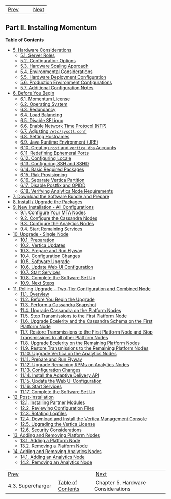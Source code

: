 |     |     |     |
| --- | --- | --- |
| [Prev](licensed_features.supercharger)  |   |  [Next](hardware.requirements) |
## Part II. Installing Momentum
**Table of Contents**
* [5\. Hardware Considerations](hardware.requirements)
    * [5.1\. Server Roles](hardware.requirements#hardware.server_roles)
    * [5.2\. Configuration Options](hardware.config_options)
    * [5.3\. Hardware Scaling Approach](hardware.scaling)
    * [5.4\. Environmental Considerations](hardware.environmental)
    * [5.5\. Hardware Deployment Configuration](hardware.config)
    * [5.6\. Production Environment Configurations](production.config)
    * [5.7\. Additional Configuration Notes](addl.config.notes)
* [6\. Before You Begin](before_you_begin)
    * [6.1\. Momentum License](before_you_begin#byb.msg.gen.license)
    * [6.2\. Operating System](byb.os)
    * [6.3\. Redundancy](byb.redundancy)
    * [6.4\. Load Balancing](byb.load_balancing)
    * [6.5\. Disable SELinux](byb.disable_selinux)
    * [6.6\. Enable Network Time Protocol (NTP)](byb.ntp)
    * [6.7\. Adjusting `/etc/sysctl.conf`](byb.sysctl.conf)
    * [6.8\. Setting Hostnames](byb.set_hostnames)
    * [6.9\. Java Runtime Environment (JRE)](byb.jre)
    * [6.10\. Creating `root` and `vertica_dba` Accounts](byb.root_and_vertica_dba)
    * [6.11\. Redefining Ephemeral Ports](byb.redefine_ephemeral_ports)
    * [6.12\. Configuring Locale](byb.config_vertica_services)
    * [6.13\. Configuring SSH and SSHD](byb.config_SSH_and_SSHD)
    * [6.14\. Basic Required Packages](byb.basic_packages)
    * [6.15\. Riak Provisioning](byb.riak_provisioning)
    * [6.16\. Separate Vertica Partition](byb.vertica_partition)
    * [6.17\. Disable Postfix and QPIDD](byb.disable_postfix)
    * [6.18\. Verifying Analytics Node Requirements](byb.analytics_reqs)
* [7\. Download the Software Bundle and Prepare](download_bundle)
* [8\. Install / Upgrade the Packages](install_upgrade_packages)
* [9\. New Installation - All Configurations](new_installation)
    * [9.1\. Configure Your MTA Nodes](new_installation#install.mta_node)
    * [9.2\. Configure the Cassandra Nodes](install.configure_cassandra)
    * [9.3\. Configure the Analytics Nodes](install.analytics_nodes)
    * [9.4\. Start Remaining Services](install.start_remaining_services)
* [10\. Upgrade - Single Node](upgrade.single_node)
    * [10.1\. Preparation](upgrade.single_node#upgrade.single_node.preparation)
    * [10.2\. Vertica Updates](upgrade.single_node.vertica_updates)
    * [10.3\. Prepare and Run Flyway](upgrade.single_node.configuration.flyway)
    * [10.4\. Configuration Changes](upgrade.single_node.configuration.config_all__nodes)
    * [10.5\. Software Upgrade](upgrade.single_node.configuration.software_upgrade)
    * [10.6\. Update Web UI Configuration](upgrade.single_node.configuration.webui)
    * [10.7\. Start Services](upgrade.single_node.configuration.start_services)
    * [10.8\. Complete the Software Set Up](upgrade.single_node.complete_setup)
    * [10.9\. Next Steps](upgrade.single_node.configuration.next_steps)
* [11\. Rolling Upgrade - Two-Tier Configuration and Combined Node](upgrade.two_tier_configuration_rolling)
    * [11.1\. Overview](upgrade.two_tier_configuration_rolling#upgrade.two_tier.preparation_rolling)
    * [11.2\. Before You Begin the Upgrade](upgrade.two_tier.preparation.prepare_all_nodes_rolling)
    * [11.3\. Perform a Cassandra Snapshot](upgrade.two_tier.preparation.snapshot_cassandra_rolling)
    * [11.4\. Upgrade Cassandra on the Platform Nodes](upgrade.two_tier.preparation.upgrade_cassandra_rolling)
    * [11.5\. Stop Transmissions to the First Platform Node](upgrade.two_tier.preparation.stop_generations_rolling)
    * [11.6\. Upgrade Ecelerity and the Cassandra Schema on the First Platform Node](upgrade.two_tier.preparation.ecelerity_rolling)
    * [11.7\. Restore Transmissions to the First Platform Node and Stop Transmissions to all other Platform Nodes](upgrade.two_tier.preparation.stop_transmissions_rolling)
    * [11.8\. Upgrade Ecelerity on the Remaining Platform Nodes](upgrade.two_tier.preparation.upgrade_ecelerity_rolling)
    * [11.9\. Restore Transmissions to the Remaining Platform Nodes](upgrade.two_tier.preparation.restore_tranmissions_rolling)
    * [11.10\. Upgrade Vertica on the Analytics Nodes](upgrade.two_tier.preparation.upgrade_vertica_rolling)
    * [11.11\. Prepare and Run Flyway](upgrade.two_tier.configuration.flyway_rolling)
    * [11.12\. Upgrade Remaining RPMs on Analytics Nodes](upgrade.two_tier.preparation.rpms_rolling)
    * [11.13\. Configuration Changes](upgrade.two_tier.configuration.config_all_nodes_rolling)
    * [11.14\. Install the Adaptive Delivery API](upgrade.two_tier.configuration.software_upgrade_rolling)
    * [11.15\. Update the Web UI Configuration](upgrade.two_tier.configuration.webui_rolling)
    * [11.16\. Start Services](upgrade.two_tier.configuration.start_services_rolling)
    * [11.17\. Complete the Software Set Up](upgrade.two_tier.complete_setup_rolling)
* [12\. Post-Installation](post_installation)
    * [12.1\. Installing Partner Modules](post_installation#install.additional.packages)
    * [12.2\. Reviewing Configuration Files](install.post-install.config)
    * [12.3\. Rotating Logfiles](install.post-install.rotate)
    * [12.4\. Download and Install the Vertica Management Console](install.post-install.vertica_mgmt_console)
    * [12.5\. Upgrading the Vertica License](install.vertica.license)
    * [12.6\. Security Considerations](install.security_considerations)
* [13\. Adding and Removing Platform Nodes](add_remove_platform_nodes)
    * [13.1\. Adding a Platform Node](add_remove_platform_nodes#node_add)
    * [13.2\. Removing a Platform Node](node_remove)
* [14\. Adding and Removing Analytics Nodes](add_remove_analytics_nodes)
    * [14.1\. Adding an Analytics Node](add_remove_analytics_nodes#node_add_analytics)
    * [14.2\. Removing an Analytics Node](node_remove_analytics)

|     |     |     |
| --- | --- | --- |
| [Prev](licensed_features.supercharger)  |   |  [Next](hardware.requirements) |
| 4.3. Supercharger  | [Table of Contents](index) |  Chapter 5. Hardware Considerations |

